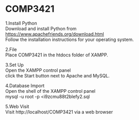 # COMP3421

1.Install Python<br />
Download and install Python from https://www.apachefriends.org/download.html<br />
Follow the installation instructions for your operating system.<br />

2.File<br />
Place COMP3421 in the htdocs folder of XAMPP.<br />

3.Set Up<br />
Open the XAMPP control panel<br />
click the Start button next to Apache and MySQL.<br />

4.Database Import<br />
Open the shell of the XAMPP control panel<br />
mysql -u root -p <i9zcmu88t2blefy2.sql<br />

5.Web Visit<br />
Visit http://localhost/COMP3421 via a web browser<br />

